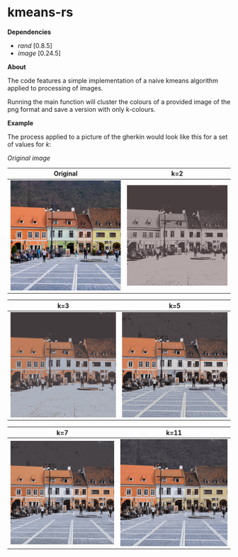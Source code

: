 # kmeans-rs

**Dependencies**

- *rand* [0.8.5]
- *image* [0.24.5]

**About**

The code features a simple implementation of a naive kmeans algorithm applied to processing of images. 

Running the main function will cluster the colours of a provided image of the png format and save a version with only k-colours.

**Example**

The process applied to a picture of the gherkin would look like this for a set of values for *k*:

*Original image*



Original            |  k=2
:-------------------------:|:-------------------------:
![Original image](/resources/test.png)  |  ![Image with 2 colours](/resources/clustered_k2.png)

k=3            |  k=5
:-------------------------:|:-------------------------:
![Image with 3 colours](/resources/clustered_k3.png)  |  ![Image with 5 colours](/resources/clustered_k5.png)

k=7            |  k=11
:-------------------------:|:-------------------------:
![Image with 7 colours](/resources/clustered_k7.png)  |  ![Image with 11 colours](/resources/clustered_k11.png)

